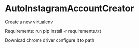 # AutoInstagramAccountCreator
Create a new virtualenv

Requirements:
run pip install -r requirements.txt

Download chrome driver
configure it to path
